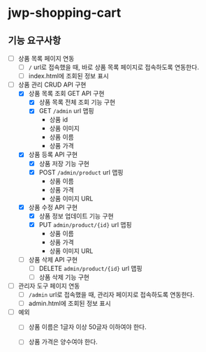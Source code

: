 # jwp-shopping-cart

## 기능 요구사항

- [ ] 상품 목록 페이지 연동
  - [ ] `/` url로 접속했을 때, 바로 상품 목록 페이지로 접속하도록 연동한다.
  - [ ] index.html에 조회된 정보 표시
- [ ] 상품 관리 CRUD API 구현
  - [x] 상품 목록 조회 GET API 구현
    - [x] 상품 목록 전체 조회 기능 구현
    - [x] GET `/admin` url 맵핑
      - 상품 id 
      - 상품 이미지
      - 상품 이름
      - 상품 가격
  - [x] 상품 등록 API 구현
    - [x] 상품 저장 기능 구현
    - [x] POST `/admin/product` url 맵핑
      - 상품 이름
      - 상품 가격
      - 상품 이미지 URL
  - [x] 상품 수정 API 구현
    - [x] 상품 정보 업데이트 기능 구현
    - [x] PUT `admin/product/{id}` url 맵핑
      - 상품 이름
      - 상품 가격
      - 상품 이미지 URL
  - [ ] 상품 삭제 API 구현
    - [ ] DELETE `admin/product/{id}` url 맵핑
    - [ ] 상품 삭제 기능 구현
- [ ] 관리자 도구 페이지 연동
  - [ ] `/admin` url로 접속했을 때, 관리자 페이지로 접속하도록 연동한다.
  - [ ] admin.html에 조회된 정보 표시
- [ ] 예외
  - [ ] 상품 이름은 1글자 이상 50글자 이하여야 한다.
  - [ ] 상품 가격은 양수여야 한다.

